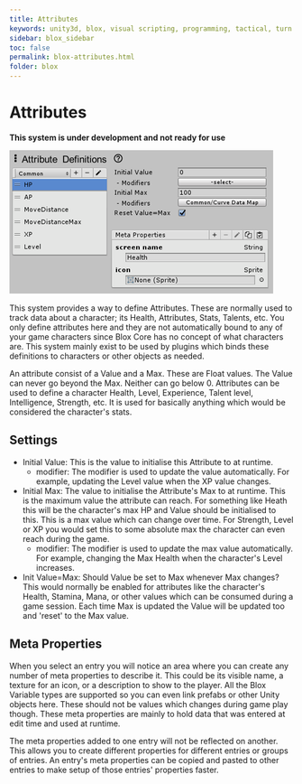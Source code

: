 ```yaml
---
title: Attributes
keywords: unity3d, blox, visual scripting, programming, tactical, turn based rpg, tbrpg
sidebar: blox_sidebar
toc: false
permalink: blox-attributes.html
folder: blox
---
```


Attributes
==========

**This system is under development and not ready for use**

![](img/blox/33.png)

This system provides a way to define Attributes. These are normally used to track data about a character; its Health, Attributes, Stats, Talents, etc. You only define attributes here and they are not automatically bound to any of your game characters since Blox Core has no concept of what characters are. This system mainly exist to be used by plugins which binds these definitions to characters or other objects as needed. 

An attribute consist of a Value and a Max. These are Float values. The Value can never go beyond the Max. Neither can go below 0. Attributes can be used to define a character Health, Level, Experience, Talent level, Intelligence, Strength, etc. It is used for basically anything which would be considered the character's stats.

Settings
--------

- Initial Value: This is the value to initialise this Attribute to at runtime.
	+ modifier: The modifier is used to update the value automatically. For example, updating the Level value when the XP value changes.
- Initial Max: The value to initialise the Attribute's Max to at runtime. This is the maximum value the attribute can reach. For something like Heath this will be the character's max HP and Value should be initialised to this. This is a max value which can change over time. For Strength, Level or XP you would set this to some absolute max the character can even reach during the game.
	+ modifier: The modifier is used to update the max value automatically. For example, changing the Max Health when the character's Level increases.
- Init Value=Max: Should Value be set to Max whenever Max changes? This would normally be enabled for attributes like the character's Health, Stamina, Mana, or other values which can be consumed during a game session. Each time Max is updated the Value will be updated too and 'reset' to the Max value.

Meta Properties
---------------

When you select an entry you will notice an area where you can create any number of meta properties to describe it. This could be its visible name, a texture for an icon, or a description to show to the player. All the Blox Variable types are supported so you can even link prefabs or other Unity objects here. These should not be values which changes during game play though. These meta properties are mainly to hold data that was entered at edit time and used at runtime.

The meta properties added to one entry will not be reflected on another. This allows you to create different properties for different entries or groups of entries. An entry's meta properties can be copied and pasted to other entries to make setup of those entries' properties faster.

